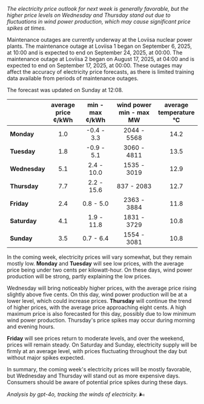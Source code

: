 *The electricity price outlook for next week is generally favorable, but the higher price levels on Wednesday and Thursday stand out due to fluctuations in wind power production, which may cause significant price spikes at times.*

Maintenance outages are currently underway at the Loviisa nuclear power plants. The maintenance outage at Loviisa 1 began on September 6, 2025, at 10:00 and is expected to end on September 24, 2025, at 00:00. The maintenance outage at Loviisa 2 began on August 17, 2025, at 04:00 and is expected to end on September 17, 2025, at 00:00. These outages may affect the accuracy of electricity price forecasts, as there is limited training data available from periods of maintenance outages.

The forecast was updated on Sunday at 12:08.

|               | average<br>price<br>¢/kWh | min - max<br>¢/kWh | wind power<br>min - max<br>MW | average<br>temperature<br>°C |
|:-------------|:----------------:|:----------------:|:-------------:|:-------------:|
| **Monday**  | 1.0             | -0.4 - 3.3       | 2044 - 5568   | 14.2          |
| **Tuesday**    | 1.8             | -0.9 - 5.1       | 3060 - 4811   | 13.5          |
| **Wednesday**| 5.1             | 2.4 - 10.0       | 1535 - 3019   | 12.9          |
| **Thursday**    | 7.7             | 2.2 - 15.6       | 837 - 2083    | 12.7          |
| **Friday**  | 2.4             | 0.8 - 5.0        | 2363 - 3884   | 11.8          |
| **Saturday**   | 4.1             | 1.9 - 11.8       | 1831 - 3729   | 10.8          |
| **Sunday**  | 3.5             | 0.7 - 6.4        | 1554 - 3081   | 10.8          |

In the coming week, electricity prices will vary somewhat, but they remain mostly low. **Monday** and **Tuesday** will see low prices, with the average price being under two cents per kilowatt-hour. On these days, wind power production will be strong, partly explaining the low prices.

Wednesday will bring noticeably higher prices, with the average price rising slightly above five cents. On this day, wind power production will be at a lower level, which could increase prices. **Thursday** will continue the trend of higher prices, with the average price approaching eight cents. A high maximum price is also forecasted for this day, possibly due to low minimum wind power production. Thursday's price spikes may occur during morning and evening hours.

**Friday** will see prices return to moderate levels, and over the weekend, prices will remain steady. On Saturday and Sunday, electricity supply will be firmly at an average level, with prices fluctuating throughout the day but without major spikes expected.

In summary, the coming week's electricity prices will be mostly favorable, but Wednesday and Thursday will stand out as more expensive days. Consumers should be aware of potential price spikes during these days.

*Analysis by gpt-4o, tracking the winds of electricity.* 🌬️
